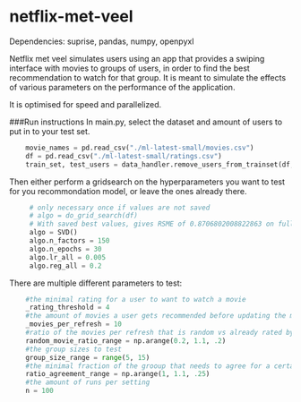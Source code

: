 # netflix-met-veel
Dependencies:
suprise, pandas, numpy, openpyxl

Netflix met veel simulates users using an app that provides a swiping interface with movies to groups of users, in order to find the best recommendation to watch for that group.
It is meant to simulate the effects of various parameters on the performance of the application.

It is optimised for speed and parallelized. 


###Run instructions
In main.py, select the dataset and amount of users to put in to your test set.
```python
    movie_names = pd.read_csv("./ml-latest-small/movies.csv")
    df = pd.read_csv("./ml-latest-small/ratings.csv")
    train_set, test_users = data_handler.remove_users_from_trainset(df, 120)
```
    
Then either perform a gridsearch on the hyperparameters you want to test for you recommondation model, or leave the ones already there.

```python
     # only necessary once if values are not saved
     # algo = do_grid_search(df)
     # With saved best values, gives RSME of 0.8706802008822863 on full dataset
     algo = SVD()
     algo.n_factors = 150
     algo.n_epochs = 30
     algo.lr_all = 0.005
     algo.reg_all = 0.2   
```

There are multiple different parameters to test:

```python
    #the minimal rating for a user to want to watch a movie
    _rating_threshold = 4  
    #the amount of movies a user gets recommended before updating the model with new swipes
    _movies_per_refresh = 10 
    #ratio of the movies per refresh that is random vs already rated by other users
    random_movie_ratio_range = np.arange(0.2, 1.1, .2)
    #the group sizes to test
    group_size_range = range(5, 15)
    #the minimal fraction of the grooup that needs to agree for a certain movie
    ratio_agreement_range = np.arange(1, 1.1, .25)
    #the amount of runs per setting
    n = 100
```